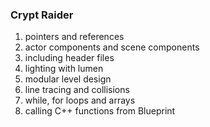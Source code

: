### Crypt Raider

1. pointers and references
2. actor components and scene components
3. including header files
4. lighting with lumen
5. modular level design
6. line tracing and collisions
7. while, for loops and arrays
8. calling C++ functions from Blueprint

